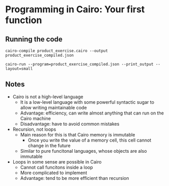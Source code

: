 # Programming in Cairo: Your first function

## Running the code

```
cairo-compile product_exercise.cairo --output product_exercise_compiled.json
```

```
cairo-run --program=product_exercise_compiled.json --print_output --layout=small
```

## Notes

+ Cairo is not a high-level language
    + It is a low-level language with some powerful syntactic sugar to allow writing maintainable code
    + Advantage: efficiency, can write almost anything that can run on the Cairo machine
    + Disadvantage: have to avoid common mistakes
+ Recursion, not loops
    + Main reason for this is that Cairo memory is immutable
        + Once you write the value of a memory cell, this cell cannot change in the future
    + Similar to pure funcitonal languages, whose objects are also immutable
+ Loops in some sense are possible in Cairo
    + Cannot call funcitons inside a loop
    + More complicated to implement
    + Advantage: tend to be more efficient than recursion